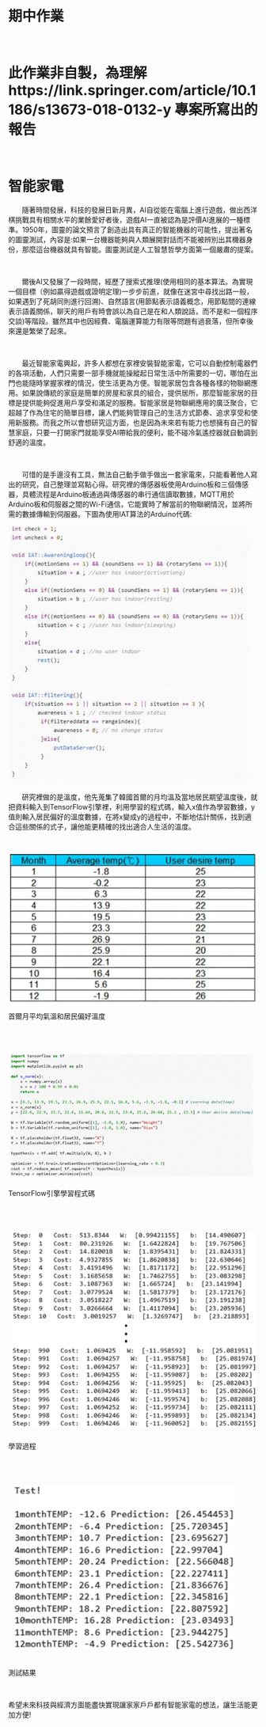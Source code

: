 <h1>期中作業</h1>
<br>
<h1>此作業非自製，為理解https://link.springer.com/article/10.1186/s13673-018-0132-y 專案所寫出的報告</h1>
<br>
<h1>智能家電</h1>
<p>&nbsp&nbsp&nbsp&nbsp&nbsp&nbsp&nbsp隨著時間發展，科技的發展日新月異，AI自從能在電腦上進行遊戲，做出西洋棋挑戰具有相關水平的業餘愛好者後，遊戲AI一直被認為是評價AI進展的一種標準。1950年，圖靈的論文預言了創造出具有真正的智能機器的可能性，提出著名的圖靈測試，內容是:如果一台機器能夠與人類展開對話而不能被辨別出其機器身份，那麼這台機器就具有智能。圖靈測試是人工智慧哲學方面第一個嚴肅的提案。</p>
  <br>
 <p>&nbsp&nbsp&nbsp&nbsp&nbsp&nbsp&nbsp爾後AI又發展了一段時間，經歷了搜索式推理(使用相同的基本算法。為實現一個目標（例如贏得遊戲或證明定理)一步步前進，就像在迷宮中尋找出路一般，如果遇到了死胡同則進行回溯)、自然語言(用節點表示語義概念，用節點間的連線表示語義關係，聊天的用戶有時會誤以為自己是在和人類說話，而不是和一個程序交談)等階段。雖然其中也因經費、電腦運算能力有限等問題有過衰落，但所幸後來還是繁榮了起來。</p>
 <br>
<p>&nbsp&nbsp&nbsp&nbsp&nbsp&nbsp&nbsp最近智能家電興起，許多人都想在家裡安裝智能家電，它可以自動控制電器們的各項活動，人們只需要一部手機就能操縱起日常生活中所需要的一切，哪怕在出門也能隨時掌握家裡的情況，使生活更為方便。智能家居包含各種各樣的物聯網應用。如果說傳統的家庭是簡單的房屋和家具的組合，提供居所，那麼智能家居的目標是提供能夠促進用戶享受和滿足的服務。智能家居是物聯網應用的廣泛聚合，它超越了作為住宅的簡單目標，讓人們能夠管理自己的生活方式節奏、追求享受和使用新服務。而我之所以會想研究這方面，也是因為未來若有能力也想擁有自己的智慧家庭，只要一打開家門就能享受AI帶給我的便利，能不碰冷氣遙控器就自動調到舒適的溫度。</p>
<br>
<p>&nbsp&nbsp&nbsp&nbsp&nbsp&nbsp&nbsp可惜的是手邊沒有工具，無法自己動手做手做出一套家電來，只能看著他人寫出的研究，自己整理並寫點心得。研究裡的傳感器板使用Arduino板和三個傳感器，具體流程是Arduino板通過與傳感器的串行通信讀取數據，MQTT用於Arduino板和伺服器之間的Wi-Fi通信，它能實時了解當前的物聯網情況，並將所需的數據傳輸到伺服器。下圖為使用IAT算法的Arduino代碼:</p>

![image](https://github.com/yuexialiuye/ai110b/blob/main/%E6%9C%9F%E4%B8%AD/1.png)
  
<p>&nbsp&nbsp&nbsp&nbsp&nbsp&nbsp&nbsp研究裡做的是溫度，他先蒐集了韓國首爾的月均溫及當地居民期望溫度後，就把資料輸入到TensorFlow引擎裡，利用學習的程式碼，輸入x值作為學習數據，y值則輸入居民偏好的溫度數據，在將x變成y的過程中，不斷地估計關係，找到適合這些關係的式子，讓他能更精確的找出適合人生活的溫度。</p>
<br>

 ![image](https://github.com/yuexialiuye/ai110b/blob/main/%E6%9C%9F%E4%B8%AD/2.png)
 <p>首爾月平均氣溫和居民偏好溫度</p>
 <br><br>
 
 ![image](https://github.com/yuexialiuye/ai110b/blob/main/%E6%9C%9F%E4%B8%AD/3.png)
 <p> TensorFlow引擎學習程式碼</p>
 <br><br>
 
 ![image](https://github.com/yuexialiuye/ai110b/blob/main/%E6%9C%9F%E4%B8%AD/4.png)
 <p>學習過程</p>
 <br><br>
 
 ![image](https://github.com/yuexialiuye/ai110b/blob/main/%E6%9C%9F%E4%B8%AD/5.png)
 <p>測試結果</p>
 <br>
 <p>希望未來科技與經濟方面能盡快實現讓家家戶戶都有智能家電的想法，讓生活能更加方便!</p>
